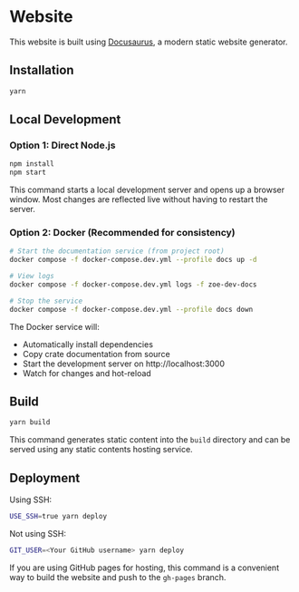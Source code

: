 # Website

This website is built using [Docusaurus](https://docusaurus.io/), a modern static website generator.

## Installation

```bash
yarn
```

## Local Development

### Option 1: Direct Node.js

```bash
npm install
npm start
```

This command starts a local development server and opens up a browser window. Most changes are reflected live without having to restart the server.

### Option 2: Docker (Recommended for consistency)

```bash
# Start the documentation service (from project root)
docker compose -f docker-compose.dev.yml --profile docs up -d

# View logs
docker compose -f docker-compose.dev.yml logs -f zoe-dev-docs

# Stop the service
docker compose -f docker-compose.dev.yml --profile docs down
```

The Docker service will:
- Automatically install dependencies
- Copy crate documentation from source
- Start the development server on http://localhost:3000
- Watch for changes and hot-reload

## Build

```bash
yarn build
```

This command generates static content into the `build` directory and can be served using any static contents hosting service.

## Deployment

Using SSH:

```bash
USE_SSH=true yarn deploy
```

Not using SSH:

```bash
GIT_USER=<Your GitHub username> yarn deploy
```

If you are using GitHub pages for hosting, this command is a convenient way to build the website and push to the `gh-pages` branch.
